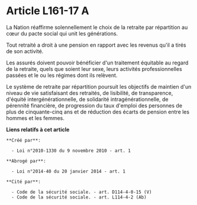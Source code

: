 # Article L161-17 A

La Nation réaffirme solennellement le choix de la retraite par répartition au cœur du pacte social qui unit les générations. 

Tout retraité a droit à une pension en rapport avec les revenus qu'il a tirés de son activité. 

Les assurés doivent pouvoir bénéficier d'un traitement équitable au regard de la retraite, quels que soient leur sexe, leurs
activités professionnelles passées et le ou les régimes dont ils relèvent. 

Le système de retraite par répartition poursuit les objectifs de maintien d'un niveau de vie satisfaisant des retraités, de
lisibilité, de transparence, d'équité intergénérationnelle, de solidarité intragénérationnelle, de pérennité financière, de
progression du taux d'emploi des personnes de plus de cinquante-cinq ans et de réduction des écarts de pension entre les
hommes et les femmes.

**Liens relatifs à cet article**

	**Créé par**:

	  - Loi n°2010-1330 du 9 novembre 2010 - art. 1

	**Abrogé par**:

	  - Loi n°2014-40 du 20 janvier 2014 - art. 1

	**Cité par**:

	  - Code de la sécurité sociale. - art. D114-4-0-15 (V)
	  - Code de la sécurité sociale. - art. L114-4-2 (Ab)
